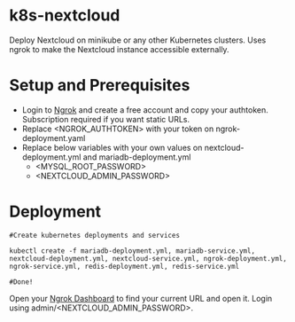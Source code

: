 # k8s-nextcloud

Deploy Nextcloud on minikube or any other Kubernetes clusters. Uses ngrok to make the Nextcloud instance accessible externally.

# Setup and Prerequisites

* Login to [Ngrok](https://ngrok.com/) and create a free account and copy your authtoken. Subscription required if you want static URLs.
* Replace <NGROK_AUTHTOKEN> with your token on ngrok-deployment.yaml
* Replace below variables with your own values on nextcloud-deployment.yml and mariadb-deployment.yml
  * <MYSQL_ROOT_PASSWORD>
  * <NEXTCLOUD_ADMIN_PASSWORD>

# Deployment

```
#Create kubernetes deployments and services

kubectl create -f mariadb-deployment.yml, mariadb-service.yml, nextcloud-deployment.yml, nextcloud-service.yml, ngrok-deployment.yml, ngrok-service.yml, redis-deployment.yml, redis-service.yml

#Done!
```
Open your [Ngrok Dashboard](https://dashboard.ngrok.com/endpoints/status) to find your current URL and open it. Login using admin/<NEXTCLOUD_ADMIN_PASSWORD>.
